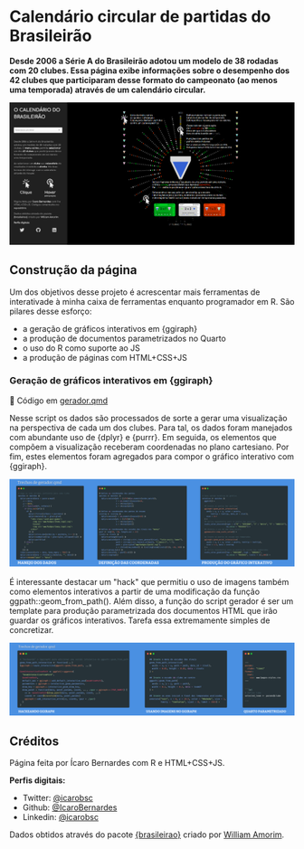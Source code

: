 # Calendário circular de partidas do Brasileirão

**Desde 2006 a Série A do Brasileirão adotou um modelo de 38 rodadas com 20 clubes. Essa página exibe informações sobre o desempenho dos 42 clubes que participaram desse formato do campeonato (ao menos uma temporada) através de um calendário circular.** 

![](www/readme/thumb.png)

## Construção da página

Um dos objetivos desse projeto é acrescentar mais ferramentas de interativade à minha caixa de ferramentas enquanto programador em R. São pilares desse esforço:
- a geração de gráficos interativos em {ggiraph}
- a produção de documentos parametrizados no Quarto
- o uso do R como suporte ao JS
- a produção de páginas com HTML+CSS+JS

### Geração de gráficos interativos em {ggiraph}

📃 Código em [gerador.qmd](https://github.com/IcaroBernardes/calendario-brasileirao/blob/master/gerador.qmd)

Nesse script os dados são processados de sorte a gerar uma visualização na perspectiva de cada um dos clubes. Para tal, os dados foram manejados com abundante uso de {dplyr} e {purrr}. Em seguida, os elementos que compõem a visualização receberam coordenadas no plano cartesiano. Por fim, estes elementos foram agregados para compor o gráfico interativo com {ggiraph}.

![](www/readme/gerador1.png)

É interessante destacar um "hack" que permitiu o uso de imagens também como elementos interativos a partir de uma modificação da função ggpath::geom_from_path(). Além disso, a função do script gerador é ser um template para produção parametrizada dos documentos HTML que irão guardar os gráficos interativos. Tarefa essa extremamente simples de concretizar.

![](www/readme/gerador2.png)



## Créditos

Página feita por Ícaro Bernardes com R e HTML+CSS+JS.

**Perfis digitais:**
- Twitter: [@icarobsc](https://twitter.com/icarobsc)
- Github: [@IcaroBernardes](https://github.com/IcaroBernardes)
- Linkedin: [@icarobsc](https://www.linkedin.com/in/icarobsc)

Dados obtidos através do pacote [{brasileirao}](https://github.com/williamorim/brasileirao) criado por [William Amorim](https://github.com/williamorim).

